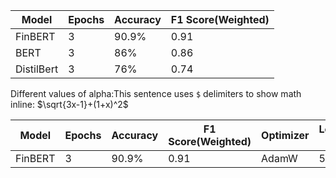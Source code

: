 | Model | Epochs | Accuracy | F1 Score(Weighted) |
| --- | --- | --- | --- |
| FinBERT| 3 | 90.9% | 0.91|
| BERT | 3 | 86% |0.86|
| DistilBert | 3 | 76% |0.74|

Different values of alpha:This sentence uses `$` delimiters to show math inline:  $\sqrt{3x-1}+(1+x)^2$

| Model | Epochs | Accuracy | F1 Score(Weighted) | Optimizer | Learning Rate|
| --- | --- | --- | --- | --- | --- | 
| FinBERT| 3 | 90.9% | 0.91 |AdamW|5e-5|

